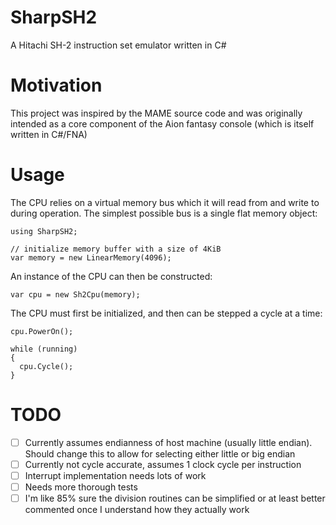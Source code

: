 # SharpSH2
A Hitachi SH-2 instruction set emulator written in C#

# Motivation
This project was inspired by the MAME source code and was originally intended as a core component of the Aion fantasy console (which is itself written in C#/FNA)

# Usage
The CPU relies on a virtual memory bus which it will read from and write to during operation. The simplest possible bus is a single flat memory object:
```
using SharpSH2;

// initialize memory buffer with a size of 4KiB
var memory = new LinearMemory(4096);
```
An instance of the CPU can then be constructed:
```
var cpu = new Sh2Cpu(memory);
```
The CPU must first be initialized, and then can be stepped a cycle at a time:
```
cpu.PowerOn();

while (running)
{
  cpu.Cycle();
}
```

# TODO
- [ ] Currently assumes endianness of host machine (usually little endian). Should change this to allow for selecting either little or big endian
- [ ] Currently not cycle accurate, assumes 1 clock cycle per instruction
- [ ] Interrupt implementation needs lots of work
- [ ] Needs more thorough tests
- [ ] I'm like 85% sure the division routines can be simplified or at least better commented once I understand how they actually work
